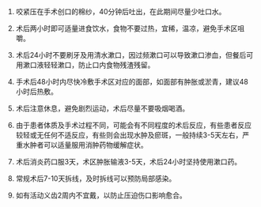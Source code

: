 1. 咬紧压在手术创口的棉纱，40分钟后吐出，在此期间尽量少吐口水。

2. 术后两小时即可适量进食饮水，食物不要过热，宜稀，温凉，避免手术区咀嚼。

3. 术后24小时不要刷牙及用清水漱口，因过频漱口可以导致漱口渗血，但餐后可用漱口液轻轻漱口，防止口内食物残渣残留。
4. 手术后48小时内尽快冷敷手术区对应的面部，如面部有肿胀或淤青，建议48小时后热敷。
5. 术后注意休息，避免剧烈运动，术后尽量不要吸烟喝酒。
6. 由于患者体质及手术过程不同，可能会有不同程度的术后反应，有些患者反应较轻或无任何不适反应，有些则会出现水肿及瘀斑，一般持续3-5天左右，严重水肿者可以适量服用消肿药物缓解症状。
7. 术后消炎药口服3天，术区肿胀输液3-5天，术后24小时坚持使用漱口药。
8. 常规术后7-10天拆线，及时拆线可以预防局部感染。
9. 如有活动义齿2周内不宜戴，以防止压迫伤口影响愈合。



